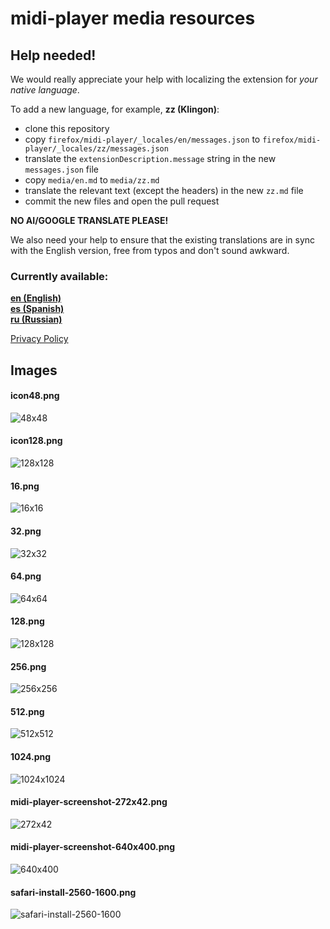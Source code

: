 # midi-player media resources

## Help needed!

We would really appreciate your help with localizing the extension for *your native language*.

To add a new language, for example, **zz (Klingon)**:

- clone this repository
- copy `firefox/midi-player/_locales/en/messages.json` to `firefox/midi-player/_locales/zz/messages.json`
- translate the `extensionDescription.message` string in the new `messages.json` file
- copy `media/en.md` to `media/zz.md`
- translate the relevant text (except the headers) in the new `zz.md` file
- commit the new files and open the pull request

**NO AI/GOOGLE TRANSLATE PLEASE!**

We also need your help to ensure that the existing translations are in sync with the English version,
free from typos and don't sound awkward.

### Currently available:

[**en (English)**](en.md)  
[**es (Spanish)**](es.md)  
[**ru (Russian)**](ru.md)  

[Privacy Policy](PRIVACY.md)  

## Images

#### icon48.png
![48x48](icon48.png)

#### icon128.png
![128x128](icon128.png)

#### 16.png
![16x16](16.png)

#### 32.png
![32x32](32.png)

#### 64.png
![64x64](64.png)

#### 128.png
![128x128](128.png)

#### 256.png
![256x256](256.png)

#### 512.png
![512x512](512.png)

#### 1024.png
![1024x1024](1024.png)

#### midi-player-screenshot-272x42.png  
![272x42](midi-player-screenshot-272x42.png)

#### midi-player-screenshot-640x400.png  
![640x400](midi-player-screenshot-640x400.png)

#### safari-install-2560-1600.png
![safari-install-2560-1600](safari-install-2560-1600.png)
